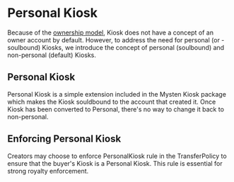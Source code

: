 # Personal Kiosk

Because of the [ownership model](./kiosk-owner.md), Kiosk does not have a concept of an owner account by default. However, to address the need for personal (or - soulbound) Kiosks, we introduce the concept of personal (soulbound) and non-personal (default) Kiosks.

## Personal Kiosk

Personal Kiosk is a simple extension included in the Mysten Kiosk package which makes the Kiosk souldbound to the account that created it. Once Kiosk has been converted to Personal, there's no way to change it back to non-personal.

## Enforcing Personal Kiosk

Creators may choose to enforce PersonalKiosk rule in the TransferPolicy to ensure that the buyer's Kiosk is a Personal Kiosk. This rule is essential for strong royalty enforcement.
